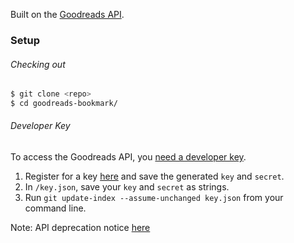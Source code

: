 Built on the [Goodreads API](https://www.goodreads.com/api).

### Setup
###### Checking out
```bash
$ git clone <repo>
$ cd goodreads-bookmark/
```

###### Developer Key
To access the Goodreads API, you [need a developer key](https://www.goodreads.com/api/documentation).
1. Register for a key [here](https://www.goodreads.com/api/keys) and save the generated `key` and `secret`.
2. In `/key.json`, save your `key` and `secret` as strings.
3. Run `git update-index --assume-unchanged key.json` from your command line.

Note: API deprecation notice [here](https://help.goodreads.com/s/article/Does-Goodreads-support-the-use-of-APIs)
